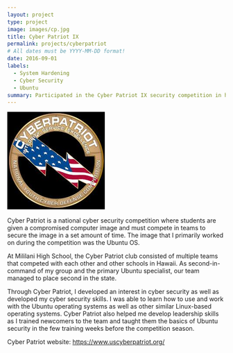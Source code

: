 ```yaml
---
layout: project
type: project
image: images/cp.jpg
title: Cyber Patriot IX
permalink: projects/cyberpatriot
# All dates must be YYYY-MM-DD format!
date: 2016-09-01
labels:
  - System Hardening
  - Cyber Security
  - Ubuntu
summary: Participated in the Cyber Patriot IX security competition in high school.
---
```


<img class="ui medium right floated rounded image" src="../images/cp.jpg">

Cyber Patriot is a national cyber security competition where students are given a compromised computer image and must compete in teams to secure the image in a set amount of time. The image that I primarily worked on during the competition was the Ubuntu OS.

At Mililani High School, the Cyber Patriot club consisted of multiple teams that competed with each other and other schools in Hawaii. As second-in-command of my group and the primary Ubuntu specialist, our team managed to place second in the state.

Through Cyber Patriot, I developed an interest in cyber security as well as developed my cyber security skills. I was able to learn how to use and work with the Ubuntu operating systems as well as other similar Linux-based operating systems. Cyber Patriot also helped me develop leadership skills as I trained newcomers to the team and taught them the basics of Ubuntu security in the few training weeks before the competition season.
 
Cyber Patriot website: https://www.uscyberpatriot.org/
